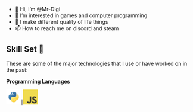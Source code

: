 - 👋 Hi, I’m @Mr-Digi
- 👀 I’m interested in games and computer programming
- 🌱 I make different quality of life things
- 📫 How to reach me on discord and steam

## Skill Set :muscle:

These are some of the major technologies that I use or have worked on in the past:

**Programming Languages**

<img title="Python" alt="Python" width="40px" src="https://raw.githubusercontent.com/github/explore/master/topics/python/python.png" />|<img alt="JS" title="JavaScript" width="40px" src="https://raw.githubusercontent.com/github/explore/master/topics/javascript/javascript.png">
